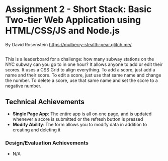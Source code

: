 Assignment 2 - Short Stack: Basic Two-tier Web Application using HTML/CSS/JS and Node.js  
===
By David Rosenstein https://mulberry-stealth-pear.glitch.me/
## 
This is a leaderboard for a challenge: how many subway stations on the NYC subway can you go to in one hour? It allows anyone to add or edit their scores. It uses a CSS Grid to align everything. To add a score, just add a name and their score. To edit a score, just use that same name and change the number. To delete a score, use that same name and set the score to a negative number.

## Technical Achievements
- **Single Page App**: The entire app is all on one page, and is updated whenever a score is submitted or the refresh button is pressed
- **Modify Ability**: The form allows you to modify data in addition to creating and deleting it

### Design/Evaluation Achievements
- N/A
